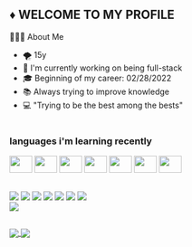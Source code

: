 ## ♦ WELCOME TO MY PROFILE

  👨🏻‍💻 About Me
- 🌪  15y
- 🔭 I'm currently working on being full-stack
- 🎓 Beginning of my career: 02/28/2022
- 📚 Always trying to improve knowledge
- 💻 "Trying to be the best among the bests"
#

### languages i'm learning recently
<div>
<img height="30" width="40" src="https://cdn.jsdelivr.net/gh/devicons/devicon/icons/html5/html5-original.svg" />
<img height="30" width="40" src="https://cdn.jsdelivr.net/gh/devicons/devicon/icons/css3/css3-original.svg" />
<img height="30" width="40" src="https://cdn.jsdelivr.net/gh/devicons/devicon/icons/javascript/javascript-original.svg" />
<img height="30" width="40" src="https://cdn.jsdelivr.net/gh/devicons/devicon/icons/csharp/csharp-original.svg" />
<img height="30" width="40" src="https://cdn.jsdelivr.net/gh/devicons/devicon/icons/react/react-original.svg" />
<img height="30" width="40" src="https://cdn.jsdelivr.net/gh/devicons/devicon/icons/mysql/mysql-original-wordmark.svg" />
<img height="30" width="40" src="https://cdn.jsdelivr.net/gh/devicons/devicon/icons/mongodb/mongodb-original.svg" />
<link height="30" width="40" href="https://cdn.jsdelivr.net/gh/devicons/devicon@v2.15.1/devicon.min.css">
<link height="30" width="40" href="https://cdn.jsdelivr.net/gh/devicons/devicon@v2.15.1/devicon.min.css">
<link height="30" width="40" href="https://cdn.jsdelivr.net/gh/devicons/devicon@v2.15.1/devicon.min.css">
<link height="30" width="40" href="https://cdn.jsdelivr.net/gh/devicons/devicon@v2.15.1/devicon.min.css">
<link height="30" width="40" href="https://cdn.jsdelivr.net/gh/devicons/devicon@v2.15.1/devicon.min.css">
<link height="30" width="40" href="https://cdn.jsdelivr.net/gh/devicons/devicon@v2.15.1/devicon.min.css">
<link height="30" width="40" href="https://cdn.jsdelivr.net/gh/devicons/devicon@v2.15.1/devicon.min.css">
<link height="30" width="40" href="https://cdn.jsdelivr.net/gh/devicons/devicon@v2.15.1/devicon.min.css">


</div>

##

<div>
  <a href="https://discord.gg/93ebzjTCTV" target="_blank"><img src="https://img.shields.io/badge/Discord-7289DA?style=for-the-badge&logo=discord&logoColor=white"/></a>
  <a href="https://twitter.com/kalellsz" target="_blank"><img src="https://img.shields.io/badge/Twitter-1DA1F2?style=for-the-badge&logo=twitter&logoColor=white"/></a>
  <a href="https://www.twitch.tv/kalellgado" target="_blank"><img src="https://img.shields.io/badge/Twitch-9146FF?style=for-the-badge&logo=twitch&logoColor=white"/></a>
  <a href="https://www.youtube.com/channel/UCOaxGMDfSYeLr-KDJTE7KGw" target="_blank"><img src="https://img.shields.io/badge/YouTube-FF0000?style=for-the-badge&logo=youtube&logoColor=white"/></a>
  <a href="https://open.spotify.com/user/5802os55mnpctjpsmx9g9wpzs" target="_blank"><img src="https://img.shields.io/badge/Spotify-1ED760?&style=for-the-badge&logo=spotify&logoColor=white"/></a>
  <a href="https://steamcommunity.com/profiles/76561199085697099/" target="_blank"><img src="https://img.shields.io/badge/Steam-000000?style=for-the-badge&logo=steam&logoColor=white"/></a>
   <a href="https://github.com/Kalellz" target="_blank"><img src="https://img.shields.io/badge/GitHub-100000?style=for-the-badge&logo=github&logoColor=white"/></a>
</div>
<img src="https://media1.giphy.com/media/aer096d3vD4rYVsgNn/giphy.gif?cid=ecf05e47o36m2o283nti3yf350li3is9d6ty590gkokcqjt4&rid=giphy.gif&ct=g"/>

##

<div>
 <a href="https://github.com/anuraghazra/github-readme-stats">
  <img align="center" src="https://github-readme-stats.vercel.app/api/top-langs/?username=kalellz&border_radius=20&theme=synthwave&layout=compact)](https://github.com/anuraghazra/github-readme-stats" />
</a>
  
<a href="https://github.com/anuraghazra/convoychat">
  <img align="center" src="https://github-readme-stats.vercel.app/api?username=kalellz&theme=synthwave&show_icons=true" />
</a>
</div>
